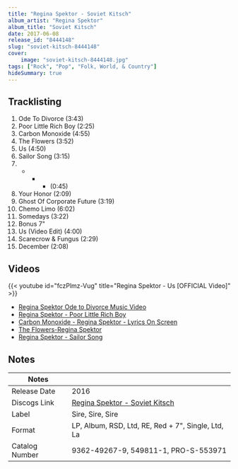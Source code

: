 ```yaml
---
title: "Regina Spektor - Soviet Kitsch"
album_artist: "Regina Spektor"
album_title: "Soviet Kitsch"
date: 2017-06-08
release_id: "8444148"
slug: "soviet-kitsch-8444148"
cover:
    image: "soviet-kitsch-8444148.jpg"
tags: ["Rock", "Pop", "Folk, World, & Country"]
hideSummary: true
---
```


## Tracklisting
1. Ode To Divorce (3:43)
2. Poor Little Rich Boy (2:25)
3. Carbon Monoxide (4:55)
4. The Flowers (3:52)
5. Us (4:50)
6. Sailor Song (3:15)
7. * * * (0:45)
8. Your Honor (2:09)
9. Ghost Of Corporate Future (3:19)
10. Chemo Limo (6:02)
11. Somedays (3:22)
12. Bonus 7"
13. Us (Video Edit) (4:00)
14. Scarecrow & Fungus (2:29)
15. December (2:08)

## Videos
{{< youtube id="fczPlmz-Vug" title="Regina Spektor - Us [OFFICIAL Video]" >}}
- [Regina Spektor Ode to Divorce Music Video](https://www.youtube.com/watch?v=PhLnPifHqQU)
- [Regina Spektor - Poor Little Rich Boy](https://www.youtube.com/watch?v=9GS5CpYTcfM)
- [Carbon Monoxide - Regina Spektor - Lyrics On Screen](https://www.youtube.com/watch?v=-in_oSu4Ojg)
- [The Flowers-Regina Spektor](https://www.youtube.com/watch?v=cO5evGShbmU)
- [Regina Spektor - Sailor Song](https://www.youtube.com/watch?v=Uro9hjHSsiw)

## Notes

| Notes          |             |
| ---------------| ----------- |
| Release Date   | 2016 |
| Discogs Link   | [Regina Spektor - Soviet Kitsch](https://www.discogs.com/release/8444148) |
| Label          | Sire, Sire, Sire |
| Format         | LP, Album, RSD, Ltd, RE, Red + 7\", Single, Ltd, La |
| Catalog Number | 9362-49267-9, 549811-1, PRO-S-553971 |

